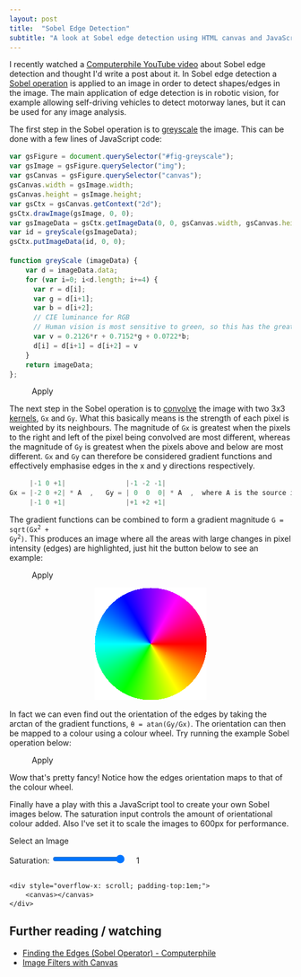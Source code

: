 ```yaml
---
layout: post
title:  "Sobel Edge Detection"
subtitle: "A look at Sobel edge detection using HTML canvas and JavaScript."
---
```


I recently watched a <a class="blue-link" href="https://youtu.be/uihBwtPIBxM">Computerphile YouTube video</a> about Sobel edge detection and thought I'd write a post about it. In Sobel edge detection a <a href="https://en.wikipedia.org/wiki/Sobel_operator" class="blue-link">Sobel operation</a> is applied to an image in order to detect shapes/edges in the image. The main application of edge detection is in robotic vision, for example allowing self-driving vehicles to detect motorway lanes, but it can be used for any image analysis.

The first step in the Sobel operation is to <a href="https://en.wikipedia.org/wiki/Grayscale" class="blue-link">greyscale</a> the image. This can be done with a few lines of JavaScript code:

```javascript
var gsFigure = document.querySelector("#fig-greyscale");
var gsImage = gsFigure.querySelector("img");
var gsCanvas = gsFigure.querySelector("canvas");
gsCanvas.width = gsImage.width;
gsCanvas.height = gsImage.height;
var gsCtx = gsCanvas.getContext("2d");
gsCtx.drawImage(gsImage, 0, 0);
var gsImageData = gsCtx.getImageData(0, 0, gsCanvas.width, gsCanvas.height);
var id = greyScale(gsImageData);
gsCtx.putImageData(id, 0, 0);

function greyScale (imageData) {
    var d = imageData.data;
    for (var i=0; i<d.length; i+=4) {
      var r = d[i];
      var g = d[i+1];
      var b = d[i+2];
      // CIE luminance for RGB
      // Human vision is most sensitive to green, so this has the greatest coefficient value.
      var v = 0.2126*r + 0.7152*g + 0.0722*b;
      d[i] = d[i+1] = d[i+2] = v
    }
    return imageData;
};
```

<figure id="fig-greyscale">
    <img style="display:none;" src="/assets/images/flower.png" />
    <div style="overflow-x: scroll;">
        <canvas></canvas>
    </div>
    <a class="button">Apply</a>
</figure>

The next step in the Sobel operation is to <a class="blue-link" href="https://en.wikipedia.org/wiki/Kernel_(image_processing)#Convolution">convolve<a> the image with two 3x3 <a class="blue-link" href="https://en.wikipedia.org/wiki/Kernel_(image_processing)">kernels</a>, `Gx` and `Gy`. What this basically means is the strength of each pixel is weighted by its neighbours. The magnitude of `Gx` is greatest when the pixels to the right and left of the pixel being convolved are most different, whereas the magnitude of `Gy` is greatest when the pixels above and below are most different. `Gx` and `Gy` can therefore be considered gradient functions and effectively emphasise edges in the x and y directions respectively.

```javascript
     |-1 0 +1|               |-1 -2 -1|
Gx = |-2 0 +2| * A  ,   Gy = | 0  0  0| * A  ,  where A is the source image.
     |-1 0 +1|               |+1 +2 +1|
```
The gradient functions can be combined to form a gradient magnitude <code class="highlighter-rouge">G = sqrt(Gx<sup>2</sup> + Gy<sup>2</sup>)</code>. This produces an image where all the areas with large changes in pixel intensity (edges) are highlighted, just hit the button below to see an example:

<figure id="fig-sobel">
    <img style="display:none;" src="/assets/images/flower.png" />
    <div style="overflow-x: scroll;">
        <canvas></canvas>
    </div>
    <a class="button">Apply</a>
</figure>

<figure class="half-width-left" style="justify-self: center;">
    <img src="/assets/images/colourWheel.png"/>
</figure>
<p class="half-width-right">
In fact we can even find out the orientation of the edges by taking the arctan of the gradient functions, <code class="highlighter-rouge">θ = atan(Gy/Gx)</code>. The orientation can then be mapped to a colour using a colour wheel. Try running the example Sobel operation below:
</p>

<figure id="fig-sobel-colour">
    <img style="display:none;" src="/assets/images/flower.png" />
    <div style="overflow-x: scroll;">
        <canvas></canvas>
    </div>
    <a class="button">Apply</a>
</figure>
Wow that's pretty fancy! Notice how the edges orientation maps to that of the colour wheel.

Finally have a play with this a JavaScript tool to create your own Sobel images below. The saturation input controls the amount of orientational colour added. Also I've set it to scale the images to 600px for performance.

<div id="loader-tool">
    <a id="select" class="button">Select an Image</a>
    <input accept="image/*" id="fileInput" style="display:none;" type="file" />
    <div style="padding:1em 0 1em 0;">
        <label for="saturation">Saturation:</label>
        <input id="saturation" type="range" step="0.01" min="0" max="1" value="1"/>
        <span style="padding:0 1em 0 1em;" id="saturationValueDisplay">1</span>
    </div>
    <a style="display:none;" id="apply" class="button">Apply</a>
    
    <div style="overflow-x: scroll; padding-top:1em;">
        <canvas></canvas>
    </div>
</div>

## Further reading / watching
* <a class="blue-link" href="https://youtu.be/uihBwtPIBxM">Finding the Edges (Sobel Operator) - Computerphile</a>
* <a class="blue-link" href="https://www.html5rocks.com/en/tutorials/canvas/imagefilters/">Image Filters with Canvas</a>

<script src="/assets/scripts/sobel.min.js"></script>